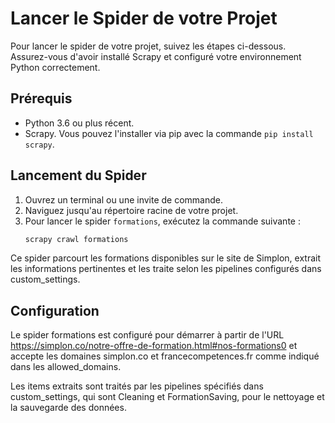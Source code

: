 
# Lancer le Spider de votre Projet

Pour lancer le spider de votre projet, suivez les étapes ci-dessous. Assurez-vous d'avoir installé Scrapy et configuré votre environnement Python correctement.

## Prérequis

- Python 3.6 ou plus récent.
- Scrapy. Vous pouvez l'installer via pip avec la commande `pip install scrapy`.

## Lancement du Spider

1. Ouvrez un terminal ou une invite de commande.
2. Naviguez jusqu'au répertoire racine de votre projet.
3. Pour lancer le spider `formations`, exécutez la commande suivante :
   ```bash
   scrapy crawl formations

Ce spider parcourt les formations disponibles sur le site de Simplon, extrait les informations pertinentes et les traite selon les pipelines configurés dans custom_settings.

## Configuration
Le spider formations est configuré pour démarrer à partir de l'URL https://simplon.co/notre-offre-de-formation.html#nos-formations0 et accepte les domaines simplon.co et francecompetences.fr comme indiqué dans les allowed_domains.

Les items extraits sont traités par les pipelines spécifiés dans custom_settings, qui sont Cleaning et FormationSaving, pour le nettoyage et la sauvegarde des données.
